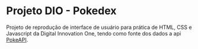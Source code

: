 # Projeto DIO - Pokedex
Projeto de reprodução de interface de usuário para prática de HTML, CSS e Javascript da Digital Innovation One, tendo como fonte dos dados a api [PokeAPI](https://pokeapi.co/).